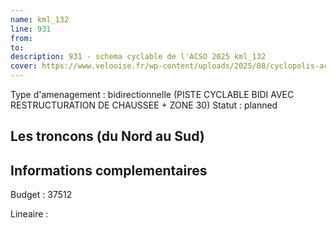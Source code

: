 ```yaml
---
name: kml_132 
line: 931
from: 
to:  
description: 931 - schema cyclable de l'ACSO 2025 kml_132 
cover: https://www.velooise.fr/wp-content/uploads/2025/08/cyclopolis-acso-931.jpg
---
```

Type d'amenagement : bidirectionnelle (PISTE CYCLABLE BIDI AVEC RESTRUCTURATION DE CHAUSSEE + ZONE 30)
Statut : planned
## Les troncons (du Nord au Sud)

## Informations complementaires

Budget  : 37512 

Lineaire :


